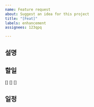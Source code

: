 ```yaml
---
name: Feature request
about: Suggest an idea for this project
title: "[Feat]"
labels: enhancement
assignees: 123qpq

---
```


## 설명

## 할일
[]
[]
[]

## 일정
